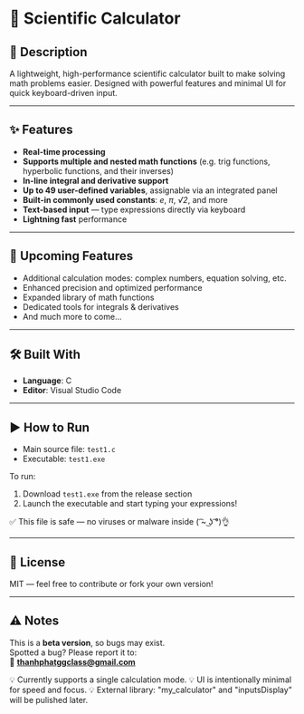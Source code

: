# 🔢 Scientific Calculator

## 🧠 Description

A lightweight, high-performance scientific calculator built to make solving math problems easier. Designed with powerful features and minimal UI for quick keyboard-driven input.

---

## ✨ Features

- **Real-time processing**
- **Supports multiple and nested math functions**
  (e.g. trig functions, hyperbolic functions, and their inverses)
- **In-line integral and derivative support**
- **Up to 49 user-defined variables**, assignable via an integrated panel
- **Built-in commonly used constants**: *e*, *π*, *√2*, and more
- **Text-based input** — type expressions directly via keyboard
- **Lightning fast** performance

---

## 🚧 Upcoming Features

- Additional calculation modes: complex numbers, equation solving, etc.
- Enhanced precision and optimized performance
- Expanded library of math functions
- Dedicated tools for integrals & derivatives
- And much more to come...

---

## 🛠 Built With

- **Language**: C
- **Editor**: Visual Studio Code

---

## ▶️ How to Run

- Main source file: `test1.c`
- Executable: `test1.exe`

To run:
1. Download `test1.exe` from the release section
2. Launch the executable and start typing your expressions!

✅ This file is safe — no viruses or malware inside ( ͡~ ͜ʖ ͡°)👌

---

## 📄 License

MIT — feel free to contribute or fork your own version!

---

## ⚠️ Notes

This is a **beta version**, so bugs may exist.  
Spotted a bug? Please report it to:  
📧 **thanhphatggclass@gmail.com**

💡 Currently supports a single calculation mode.
💡 UI is intentionally minimal for speed and focus.
💡 External library: "my_calculator" and "inputsDisplay" will be pulished later.

